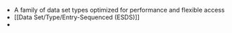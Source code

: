 - A family of data set types optimized for performance and flexible access
- [[Data Set/Type/Entry-Sequenced (ESDS)]]
-
